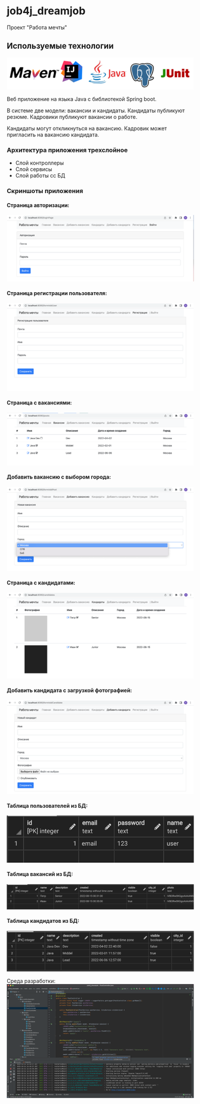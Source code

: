 # job4j_dreamjob
Проект "Работа мечты"

## Используемые технологии

![tech.png](src/main/resources/img/readme/tech.png)

Веб приложение на языка Java с библиотекой Spring boot.

В системе две модели: вакансии и кандидаты. Кандидаты публикуют резюме. Кадровики публикуют вакансии о работе.

Кандидаты могут откликнуться на вакансию. Кадровик может пригласить на вакансию кандидата.

### Архитектура приложения трехслойное
- Слой контроллеры
- Слой сервисы
- Слой работы сс БД


### Скриншоты приложения

#### Страница авторизации:
![reg.png](src/main/resources/img/readme/reg.png)

#### Страница регистрации пользователя:
![addUser.png](src/main/resources/img/readme/addUser.png)

#### Страница с вакансиями:
![post.png](src/main/resources/img/readme/post.png)

#### Добавить вакансию с выбором города:
![addPost.png](src/main/resources/img/readme/addPost.png)

#### Страница с кандидатами:
![candidate.png](src/main/resources/img/readme/candidate.png)

#### Добавить кандидата с загрузкой фотографией:
![addCandidate.png](src/main/resources/img/readme/addCandidate.png)

#### Таблица пользователей из БД:
![dbUser.png](src/main/resources/img/readme/dbUser.png)

#### Таблица вакансий из БД:
![dbPost.png](src/main/resources/img/readme/dbPost.png)

#### Таблица кандидатов из БД:
![dbCandidate.png](src/main/resources/img/readme/dbCandidate.png)

Среда разработки:
![dev.png](src/main/resources/img/readme/dev.png)
